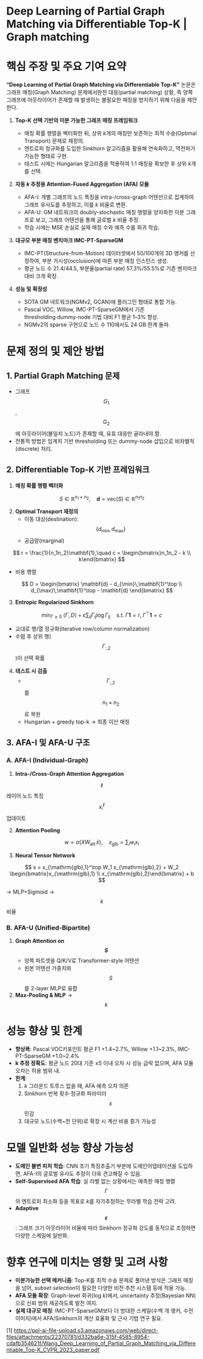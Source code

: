 # Deep Learning of Partial Graph Matching via Differentiable Top-K | Graph matching

# 핵심 주장 및 주요 기여 요약

**“Deep Learning of Partial Graph Matching via Differentiable Top-K”** 논문은 그래프 매칭(Graph Matching) 문제에서완전 대응(partial matching) 상황, 즉 양쪽 그래프에 아웃라이어가 존재할 때 발생하는 불필요한 매칭을 방지하기 위해 다음을 제안한다.

1. **Top-K 선택 기반의 미분 가능한 그래프 매칭 프레임워크**  
   -  매칭 확률 행렬을 벡터화한 뒤, 상위 *k*개의 매칭만 보존하는 최적 수송(Optimal Transport) 문제로 재정의.  
   -  엔트로피 정규화를 도입한 Sinkhorn 알고리즘을 활용해 연속화하고, 역전파가 가능한 형태로 구현.  
   -  테스트 시에는 Hungarian 알고리즘을 적용하여 1:1 매칭을 확보한 후 상위 *k*개를 선택.

2. **자동 *k* 추정용 Attention-Fused Aggregation (AFA) 모듈**  
   -  AFA-I: 개별 그래프의 노드 특징을 intra-/cross-graph 어텐션으로 집계하여 그래프 유사도를 추정하고, 이를 *k* 비율로 변환.  
   -  AFA-U: GM 네트워크의 doubly-stochastic 매칭 행렬을 양자화한 이분 그래프로 보고, 그래프 어텐션을 통해 글로벌 *k* 비율 추정.  
   -  학습 시에는 MSE 손실로 실제 매칭 수와 예측 수를 회귀 학습.

3. **대규모 부분 매칭 벤치마크 IMC-PT-SparseGM**  
   -  IMC-PT(Structure-from-Motion) 데이터셋에서 50/100개의 3D 앵커를 선정하여, 부분 가시성(occlusion)에 따른 부분 매칭 인스턴스 생성.  
   -  평균 노드 수 21.4/44.5, 부분율(partial rate) 57.3%/55.5%로 기존 벤치마크 대비 크게 확장.

4. **성능 및 확장성**  
   -  SOTA GM 네트워크(NGMv2, GCAN)에 플러그인 형태로 통합 가능.  
   -  Pascal VOC, Willow, IMC-PT-SparseGM에서 기존 thresholding·dummy-node 기법 대비 F1 평균 1–3% 향상.  
   -  NGMv2의 sparse 구현으로 노드 수 110에서도 24 GB 한계 돌파.

# 문제 정의 및 제안 방법

## 1. Partial Graph Matching 문제
- 그래프 $$G_1$$, $$G_2$$에 아웃라이어(불일치 노드)가 존재할 때, 유효 대응만 골라내야 함.  
- 전통적 방법은 임계치 기반 thresholding 또는 dummy-node 삽입으로 비차별적(discrete) 처리.

## 2. Differentiable Top-K 기반 프레임워크

1) **매칭 확률 행렬 벡터화**  

$$
   S \in \mathbb{R}^{n_1 \times n_2}
   ,\quad
   \mathbf{d} = \mathrm{vec}(S) \in \mathbb{R}^{n_1n_2}
   $$

2) **Optimal Transport 재정의**  
   - 이동 대상(destination): $$\{d_{\min}, d_{\max}\}$$  
   - 공급량(marginal)  

$$
       r = \frac{1}{n_1n_2}\mathbf{1},\quad
       c = \begin{bmatrix}n_1n_2 - k \\ k\end{bmatrix}
     $$
   - 비용 행렬

$$
     D = 
     \begin{bmatrix}
       \mathbf{d} - d_{\min}\,\mathbf{1}^\top \\
       d_{\max}\,\mathbf{1}^\top - \mathbf{d}
     \end{bmatrix}
     $$

3) **Entropic Regularized Sinkhorn**  

$$
     \min_{\Gamma \ge 0}\; \langle\Gamma, D\rangle \;+\;\varepsilon\sum_{ij}\Gamma_{ij}\log\Gamma_{ij}
     \quad
     \text{s.t.}\;\Gamma \mathbf{1}=r,\;\Gamma^\top\mathbf{1}=c
   $$
   -  교대로 행/열 정규화(iterative row/column normalization)  
   -  수렴 후 상위 행($$\Gamma_{:,2}$$)이 선택 확률  

4) **테스트 시 검출**  
   - $$\Gamma_{:,2}$$를 $$n_1\times n_2$$로 복원  
   - Hungarian + greedy top-k → 최종 이산 매칭

## 3. AFA-I 및 AFA-U 구조

### A. AFA-I (Individual-Graph)

1) **Intra-/Cross-Graph Attention Aggregation**  

$$\ell$$ 레이어 노드 특징 $$x_i^\ell$$ 업데이트  

2) **Attention Pooling**  

$$
     w = \sigma(X W_{\mathrm{att}}\,\bar{x}),\quad
     x_{\mathrm{glb}}=\sum_i w_i x_i
   $$

3) **Neural Tensor Network**  

$$
     s = x_{\mathrm{glb},1}^\top W_1 x_{\mathrm{glb},2} + W_2
     \begin{bmatrix}x_{\mathrm{glb},1} \\ x_{\mathrm{glb},2}\end{bmatrix} + b
   $$
   
   → MLP+Sigmoid → $$k$$ 비율

### B. AFA-U (Unified-Bipartite)

1) **Graph Attention on $$S$$**  
   -  양쪽 파트셋을 Q/K/V로 Transformer-style 어텐션  
   -  원본 어텐션 가중치와 $$S$$를 2-layer MLP로 융합  
2) **Max-Pooling & MLP** → $$k$$

# 성능 향상 및 한계

- **향상폭**: Pascal VOC키포인트 평균 F1 +1.4~2.7%, Willow +1.1~2.3%, IMC-PT-SparseGM +1.0~2.4%  
- **k 추정 정확도**: 평균 노드 20대 기준 ±5 이내 오차 시 성능 급락 없으며, AFA 모듈 오차는 허용 범위 내.  
- **한계**:  
  1. *k* 그라운드 트루스 없을 때, AFA 예측 오차 의존  
  2. Sinkhorn 반복 횟수·정규화 파라미터 $$\varepsilon$$ 민감  
  3. 대규모 노드(수백~천 단위)로 확장 시 계산 비용 증가 가능성

# 모델 일반화 성능 향상 가능성

- **도메인 불변 피처 학습**: CNN 초기 특징추출기 부분에 도메인어댑테이션을 도입하면, AFA-I의 글로벌 유사도 추정이 더욱 견고해질 수 있음.  
- **Self-Supervised AFA 학습**: 실 라벨 없는 상황에서는 예측한 매칭 행렬 $$\Gamma$$의 엔트로피 최소화 등을 목표로 *k*를 자가추정하는 무라벨 학습 전략 고려.  
- **Adaptive $$\varepsilon$$**: 그래프 크기·아웃라이어 비율에 따라 Sinkhorn 정규화 강도를 동적으로 조정하면 다양한 스케일에 일반화.

# 향후 연구에 미치는 영향 및 고려 사항

- **미분가능한 선택 메커니즘**: Top-K를 최적 수송 문제로 풀어낸 방식은 그래프 매칭을 넘어, *subset selection*이 필요한 다양한 비전·추천 시스템 등에 적용 가능.  
- **AFA 모듈 확장**: Graph-level 회귀(log *k*)에서, uncertainty 추정(Bayesian NN)으로 신뢰 범위 제공하도록 발전 여지.  
- **실제 대규모 매칭**: IMC-PT-SparseGM보다 더 방대한 스케일(수백 개 앵커, 수천 이미지)에서 AFA/Sinkhorn의 계산 효율화 및 근사 기법 연구 필요.

[1] https://ppl-ai-file-upload.s3.amazonaws.com/web/direct-files/attachments/22370781/d332ba6e-315f-4585-8954-cdafb354621f/Wang_Deep_Learning_of_Partial_Graph_Matching_via_Differentiable_Top-K_CVPR_2023_paper.pdf
